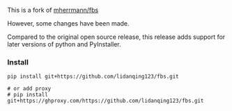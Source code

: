 This is a fork of [mherrmann/fbs](https://github.com/mherrmann/fbs.git)

However, some changes have been made.

Compared to the original open source release, this release adds support for later versions of python and PyInstaller.

### Install

```
pip install git+https://github.com/lidanqing123/fbs.git

# or add proxy
# pip install git+https://ghproxy.com/https://github.com/lidanqing123/fbs.git
```

